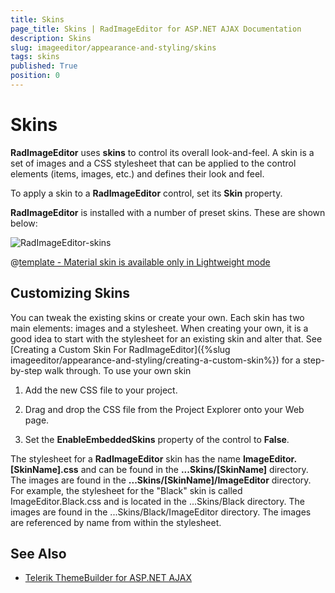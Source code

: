 ```yaml
---
title: Skins
page_title: Skins | RadImageEditor for ASP.NET AJAX Documentation
description: Skins
slug: imageeditor/appearance-and-styling/skins
tags: skins
published: True
position: 0
---
```


# Skins



**RadImageEditor** uses **skins** to control its overall look-and-feel. A skin is a set of images and a CSS stylesheet that can be applied to the control elements (items, images, etc.) and defines their look and feel.

To apply a skin to a **RadImageEditor** control, set its **Skin** property.

**RadImageEditor** is installed with a number of preset skins. These are shown below:


![RadImageEditor-skins](images/imageeditor-skins.png) 


 @[template - Material skin is available only in Lightweight mode](/_templates/common/skins-notes.md#material-only-in-lightweight) 




## Customizing Skins

You can tweak the existing skins or create your own. Each skin has two main elements: images and a stylesheet. When creating your own, it is a good idea to start with the stylesheet for an existing skin and alter that. See [Creating a Custom Skin For RadImageEditor]({%slug imageeditor/appearance-and-styling/creating-a-custom-skin%}) for a step-by-step walk through. To use your own skin

1. Add the new CSS file to your project.

1. Drag and drop the CSS file from the Project Explorer onto your Web page.

1. Set the **EnableEmbeddedSkins** property of the control to **False**.

The stylesheet for a **RadImageEditor** skin has the name **ImageEditor.[SkinName].css** and can be found in the **...Skins/[SkinName]** directory. The images are found in the **...Skins/[SkinName]/ImageEditor** directory. For example, the stylesheet for the "Black" skin is called ImageEditor.Black.css and is located in the ...Skins/Black directory. The images are found in the ...Skins/Black/ImageEditor directory. The images are referenced by name from within the stylesheet.


## See Also

 * [Telerik ThemeBuilder for ASP.NET AJAX](https://themebuilder.telerik.com/)


